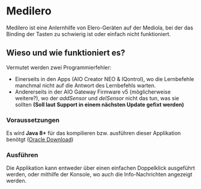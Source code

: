 # Medilero

Medilero ist eine Anlernhilfe von Elero-Geräten auf der Mediola, bei der das Binding der Tasten zu schwierig ist oder einfach nicht funktioniert.

## Wieso und wie funktioniert es?

Vermutet werden zwei Programmierfehler:
* Einerseits in den Apps (AIO Creator NEO & IQontrol), wo die Lernbefehle manchmal nicht auf die Antwort des Lernbefehls warten.
* Andererseits in der AIO Gateway Firmware v5 (möglicherweise weitere?), wo der *addSensor* und *delSensor* nicht das tun, was sie sollten **(Soll laut Support in einem nächsten Update gefixt werden)**

### Voraussetzungen

Es wird **Java 8+** für das kompilieren bzw. ausführen dieser Applikation benötgt ([Oracle Download](https://www.oracle.com/technetwork/java/javase/downloads/jre8-downloads-2133155.html))

### Ausführen

Die Applikation kann entweder über einen einfachen Doppelklick ausgeführt werden, oder mithilfe der Konsole, wo auch die Info-Nachrichten angezeigt werden.